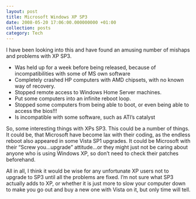 ```yaml
---
layout: post
title: Microsoft Windows XP SP3
date: 2008-05-20 17:06:00.000000000 +01:00
collection: posts
category: Tech
---
```


I have been looking into this and have found an amusing number of mishaps and problems with XP SP3.

- Was held up for a week before being released, because of incompatibilities with some of MS own software
- Completely crashed HP computers with AMD chipsets, with no known way of recovery.
- Stopped remote access to Windows Home Server machines.
- Put some computers into an infinite reboot loop.
- Stopped some computers from being able to boot, or even being able to access the bios!!!
- Is incompatible with some software, such as ATI’s catalyst

So, some interesting things with XPs SP3. This could be a number of things. It could be, that Microsoft have become lax with their coding, as the endless reboot also appeared in some Vista SP1 upgrades. It could be Microsoft with their “Screw you…upgrade” attitude…or they might just not be caring about anyone who is using Windows XP, so don’t need to check their patches beforehand.

All in all, I think it would be wise for any unfortunate XP users not to upgrade to SP3 until all the problems are fixed. I’m not sure what SP3 actually adds to XP, or whether it is just more to slow your computer down to make you go out and buy a new one with Vista on it, but only time will tell.
